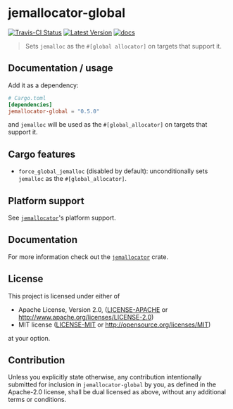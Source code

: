 # jemallocator-global

[![Travis-CI Status]][travis] [![Latest Version]][crates.io] [![docs]][docs.rs]

> Sets `jemalloc` as the `#[global allocator]` on targets that support it.

## Documentation / usage

Add it as a dependency:

```toml
# Cargo.toml
[dependencies]
jemallocator-global = "0.5.0"
```

and `jemalloc` will be used as the `#[global_allocator]` on targets that support
it.

## Cargo features

* `force_global_jemalloc` (disabled by default): unconditionally sets `jemalloc`
  as the `#[global_allocator]`.

[`jemallocator`]: https://github.com/tikv/jemallocator/

## Platform support 

See [`jemallocator`]'s platform support.

## Documentation

For more information check out the [`jemallocator`] crate.

## License

This project is licensed under either of

 * Apache License, Version 2.0, ([LICENSE-APACHE](LICENSE-APACHE) or
   http://www.apache.org/licenses/LICENSE-2.0)
 * MIT license ([LICENSE-MIT](LICENSE-MIT) or
   http://opensource.org/licenses/MIT)

at your option.

## Contribution

Unless you explicitly state otherwise, any contribution intentionally submitted
for inclusion in `jemallocator-global` by you, as defined in the Apache-2.0 license,
shall be dual licensed as above, without any additional terms or conditions.

[travis]: https://travis-ci.com/tikv/jemallocator
[Travis-CI Status]: https://travis-ci.com/tikv/jemallocator.svg?branch=master
[Latest Version]: https://img.shields.io/crates/v/jemallocator.svg
[crates.io]: https://crates.io/crates/jemallocator
[docs]: https://docs.rs/jemallocator/badge.svg
[docs.rs]: https://docs.rs/jemallocator/
